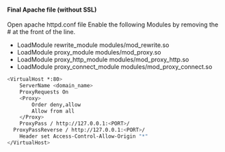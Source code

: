 #### Final Apache file (without SSL)
Open apache httpd.conf file
Enable the following Modules by removing the # at the front of the line.
 - LoadModule rewrite_module modules/mod_rewrite.so
 - LoadModule proxy_module modules/mod_proxy.so
 - LoadModule proxy_http_module modules/mod_proxy_http.so
 - LoadModule proxy_connect_module modules/mod_proxy_connect.so
```bash
<VirtualHost *:80>
	ServerName <domain_name>
	ProxyRequests On
	<Proxy>
		Order deny,allow
		Allow from all
	</Proxy>
	ProxyPass / http://127.0.0.1:<PORT>/
  ProxyPassReverse / http://127.0.0.1:<PORT>/
	Header set Access-Control-Allow-Origin "*"
</VirtualHost>
```